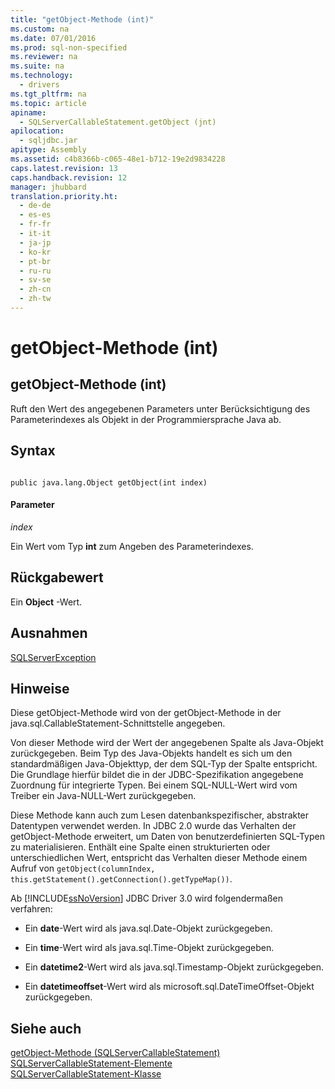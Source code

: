 ```yaml
---
title: "getObject-Methode (int)"
ms.custom: na
ms.date: 07/01/2016
ms.prod: sql-non-specified
ms.reviewer: na
ms.suite: na
ms.technology: 
  - drivers
ms.tgt_pltfrm: na
ms.topic: article
apiname: 
  - SQLServerCallableStatement.getObject (jnt)
apilocation: 
  - sqljdbc.jar
apitype: Assembly
ms.assetid: c4b8366b-c065-48e1-b712-19e2d9834228
caps.latest.revision: 13
caps.handback.revision: 12
manager: jhubbard
translation.priority.ht: 
  - de-de
  - es-es
  - fr-fr
  - it-it
  - ja-jp
  - ko-kr
  - pt-br
  - ru-ru
  - sv-se
  - zh-cn
  - zh-tw
---
```

# getObject-Methode (int)
    
## getObject\-Methode \(int\)  
 Ruft den Wert des angegebenen Parameters unter Berücksichtigung des Parameterindexes als Objekt in der Programmiersprache Java ab.  
  
## Syntax  
  
```  
  
public java.lang.Object getObject(int index)  
```  
  
#### Parameter  
 *index*  
  
 Ein Wert vom Typ **int** zum Angeben des Parameterindexes.  
  
## Rückgabewert  
 Ein **Object** \-Wert.  
  
## Ausnahmen  
 [SQLServerException](../content/SQLServerException-Class.md)  
  
## Hinweise  
 Diese getObject\-Methode wird von der getObject\-Methode in der java.sql.CallableStatement\-Schnittstelle angegeben.  
  
 Von dieser Methode wird der Wert der angegebenen Spalte als Java\-Objekt zurückgegeben. Beim Typ des Java\-Objekts handelt es sich um den standardmäßigen Java\-Objekttyp, der dem SQL\-Typ der Spalte entspricht. Die Grundlage hierfür bildet die in der JDBC\-Spezifikation angegebene Zuordnung für integrierte Typen. Bei einem SQL\-NULL\-Wert wird vom Treiber ein Java\-NULL\-Wert zurückgegeben.  
  
 Diese Methode kann auch zum Lesen datenbankspezifischer, abstrakter Datentypen verwendet werden. In JDBC 2.0 wurde das Verhalten der getObject\-Methode erweitert, um Daten von benutzerdefinierten SQL\-Typen zu materialisieren. Enthält eine Spalte einen strukturierten oder unterschiedlichen Wert, entspricht das Verhalten dieser Methode einem Aufruf von `getObject(columnIndex, this.getStatement().getConnection().getTypeMap())`.  
  
 Ab [!INCLUDE[ssNoVersion](../content/includes/ssNoVersion_md.md)] JDBC Driver 3.0 wird folgendermaßen verfahren:  
  
-   Ein **date**\-Wert wird als java.sql.Date\-Objekt zurückgegeben.  
  
-   Ein **time**\-Wert wird als java.sql.Time\-Objekt zurückgegeben.  
  
-   Ein **datetime2**\-Wert wird als java.sql.Timestamp\-Objekt zurückgegeben.  
  
-   Ein **datetimeoffset**\-Wert wird als microsoft.sql.DateTimeOffset\-Objekt zurückgegeben.  
  
## Siehe auch  
 [getObject-Methode &#40;SQLServerCallableStatement&#41;](../content/getObject-Method--SQLServerCallableStatement-.md)   
 [SQLServerCallableStatement-Elemente](../content/SQLServerCallableStatement-Members.md)   
 [SQLServerCallableStatement-Klasse](../content/SQLServerCallableStatement-Class.md)  
  
  